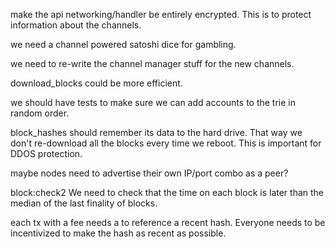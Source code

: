 make the api networking/handler be entirely encrypted. This is to protect information about the channels.


we need a channel powered satoshi dice for gambling.

we need to re-write the channel manager stuff for the new channels.

download_blocks could be more efficient.

we should have tests to make sure we can add accounts to the trie in random order.

block_hashes should remember its data to the hard drive. That way we don't re-download all the blocks every time we reboot. This is important for DDOS protection.


maybe nodes need to advertise their own IP/port combo as a peer?


block:check2
We need to check that the time on each block is later than the median of the last finality of blocks.



each tx with a fee needs a to reference a recent hash. Everyone needs to be incentivized to make the hash as recent as possible.
